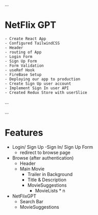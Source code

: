 ...
# NetFlix GPT
    - Create React App
    - Configured TailwindCSS
    - Header
    - routing of App
    - Login Form
    - Sign Up Form
    - Form Validation
    - useRef Hook
    - FireBase Setup
    - Deploying our app to production
    - Create Sign Up user account
    - Implement Sign In user API
    - Created Redux Store with userSlice
...

...
# Features 
- Login/ Sign Up
    -Sign In/ Sign Up Form
    - redirect to browse page
- Browse (after authentication)
    - Header
    - Main Movie
        - Trailer in Background
        - Title & Description
        - MovieSuggestions
            - MovieLists * n
- NetFlixGPT
    - Search Bar 
    - MovieSuggestions